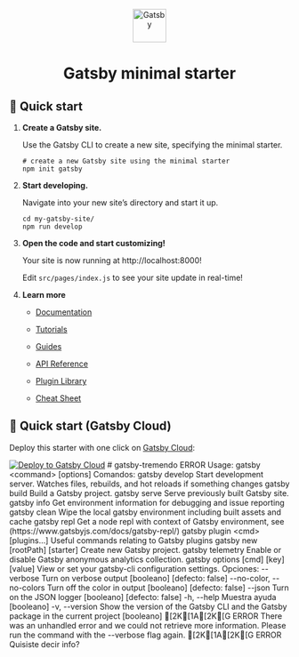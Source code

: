 <p align="center">
  <a href="https://www.gatsbyjs.com/?utm_source=starter&utm_medium=readme&utm_campaign=minimal-starter">
    <img alt="Gatsby" src="https://www.gatsbyjs.com/Gatsby-Monogram.svg" width="60" />
  </a>
</p>
<h1 align="center">
  Gatsby minimal starter
</h1>

## 🚀 Quick start

1.  **Create a Gatsby site.**

    Use the Gatsby CLI to create a new site, specifying the minimal starter.

    ```shell
    # create a new Gatsby site using the minimal starter
    npm init gatsby
    ```

2.  **Start developing.**

    Navigate into your new site’s directory and start it up.

    ```shell
    cd my-gatsby-site/
    npm run develop
    ```

3.  **Open the code and start customizing!**

    Your site is now running at http://localhost:8000!

    Edit `src/pages/index.js` to see your site update in real-time!

4.  **Learn more**

    - [Documentation](https://www.gatsbyjs.com/docs/?utm_source=starter&utm_medium=readme&utm_campaign=minimal-starter)

    - [Tutorials](https://www.gatsbyjs.com/tutorial/?utm_source=starter&utm_medium=readme&utm_campaign=minimal-starter)

    - [Guides](https://www.gatsbyjs.com/tutorial/?utm_source=starter&utm_medium=readme&utm_campaign=minimal-starter)

    - [API Reference](https://www.gatsbyjs.com/docs/api-reference/?utm_source=starter&utm_medium=readme&utm_campaign=minimal-starter)

    - [Plugin Library](https://www.gatsbyjs.com/plugins?utm_source=starter&utm_medium=readme&utm_campaign=minimal-starter)

    - [Cheat Sheet](https://www.gatsbyjs.com/docs/cheat-sheet/?utm_source=starter&utm_medium=readme&utm_campaign=minimal-starter)

## 🚀 Quick start (Gatsby Cloud)

Deploy this starter with one click on [Gatsby Cloud](https://www.gatsbyjs.com/cloud/):

[<img src="https://www.gatsbyjs.com/deploynow.svg" alt="Deploy to Gatsby Cloud">](https://www.gatsbyjs.com/dashboard/deploynow?url=https://github.com/gatsbyjs/gatsby-starter-minimal)
#   g a t s b y - t r e m e n d o  
  
   E R R O R  
  
 U s a g e :   g a t s b y   < c o m m a n d >   [ o p t i o n s ]  
  
 C o m a n d o s :  
     g a t s b y   d e v e l o p                                             S t a r t   d e v e l o p m e n t   s e r v e r .   W a t c h e s   f i l e s ,  
 r e b u i l d s ,   a n d   h o t   r e l o a d s   i f   s o m e t h i n g   c h a n g e s  
     g a t s b y   b u i l d                                                 B u i l d   a   G a t s b y   p r o j e c t .  
     g a t s b y   s e r v e                                                 S e r v e   p r e v i o u s l y   b u i l t   G a t s b y   s i t e .  
     g a t s b y   i n f o                                                   G e t   e n v i r o n m e n t   i n f o r m a t i o n   f o r   d e b u g g i n g  
 a n d   i s s u e   r e p o r t i n g  
     g a t s b y   c l e a n                                                 W i p e   t h e   l o c a l   g a t s b y   e n v i r o n m e n t  
 i n c l u d i n g   b u i l t   a s s e t s   a n d   c a c h e  
     g a t s b y   r e p l                                                   G e t   a   n o d e   r e p l   w i t h   c o n t e x t   o f   G a t s b y  
 e n v i r o n m e n t ,   s e e   ( h t t p s : / / w w w . g a t s b y j s . c o m / d o c s / g a t s b y - r e p l / )  
     g a t s b y   p l u g i n   < c m d >   [ p l u g i n s . . . ]         U s e f u l   c o m m a n d s   r e l a t i n g   t o   G a t s b y   p l u g i n s  
     g a t s b y   n e w   [ r o o t P a t h ]   [ s t a r t e r ]           C r e a t e   n e w   G a t s b y   p r o j e c t .  
     g a t s b y   t e l e m e t r y                                         E n a b l e   o r   d i s a b l e   G a t s b y   a n o n y m o u s  
 a n a l y t i c s   c o l l e c t i o n .  
     g a t s b y   o p t i o n s   [ c m d ]   [ k e y ]   [ v a l u e ]     V i e w   o r   s e t   y o u r   g a t s b y - c l i   c o n f i g u r a t i o n  
 s e t t i n g s .  
  
 O p c i o n e s :  
     - - v e r b o s e                                 T u r n   o n   v e r b o s e   o u t p u t     [ b o o l e a n o ]   [ d e f e c t o :   f a l s e ]  
     - - n o - c o l o r ,   - - n o - c o l o r s     T u r n   o f f   t h e   c o l o r   i n   o u t p u t     [ b o o l e a n o ]   [ d e f e c t o :  
 f a l s e ]  
     - - j s o n                                       T u r n   o n   t h e   J S O N   l o g g e r     [ b o o l e a n o ]   [ d e f e c t o :   f a l s e ]  
     - h ,   - - h e l p                               M u e s t r a   a y u d a     [ b o o l e a n o ]  
     - v ,   - - v e r s i o n                         S h o w   t h e   v e r s i o n   o f   t h e   G a t s b y   C L I   a n d   t h e   G a t s b y  
 p a c k a g e   i n   t h e   c u r r e n t   p r o j e c t     [ b o o l e a n o ]  
  
  
  [ 2 K  [ 1 A  [ 2 K  [ G  
   E R R O R  
  
 T h e r e   w a s   a n   u n h a n d l e d   e r r o r   a n d   w e   c o u l d   n o t   r e t r i e v e   m o r e   i n f o r m a t i o n .   P l e a s e  
 r u n   t h e   c o m m a n d   w i t h   t h e   - - v e r b o s e   f l a g   a g a i n .  
  
  
  [ 2 K  [ 1 A  [ 2 K  [ G  
   E R R O R  
  
 Q u i s i s t e   d e c i r   i n f o ?  
  
  
 